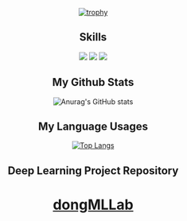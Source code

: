 <div align=center>

[![trophy](https://github-profile-trophy.vercel.app/?username=donghquinn&column=4&no-frame=true)](https://github.com/ryo-ma/github-profile-trophy)

 </div>

 <div align=center>
 

## Skills
 <img src="https://img.shields.io/badge/TypeScript-3178C6?style=flat&logo=TypeScript&logoColor=#3178C6"/>
 <img src="https://img.shields.io/badge/python-3776AB?style=flat&logo=python&logoColor=#3776AB"/>
<img src="https://img.shields.io/badge/golang-00ADD8?style=flat&logo=golang&logoColor=#00ADD8"/>


## My Github Stats
  
 ![Anurag's GitHub stats](https://github-readme-stats.vercel.app/api?username=donghquinn&show_icons=true&theme=radical)


## My Language Usages
 
[![Top Langs](https://github-readme-stats.vercel.app/api/top-langs/?username=donghquinn&langs_count=8)](https://github.com/donghquinn/github-readme-stats)
 
 </div>


 <div align=center>

 ## Deep Learning Project Repository
 
 <h1> <a href="https://github.com/dongMLLab">dongMLLab</a> </h1>
 
</div>
